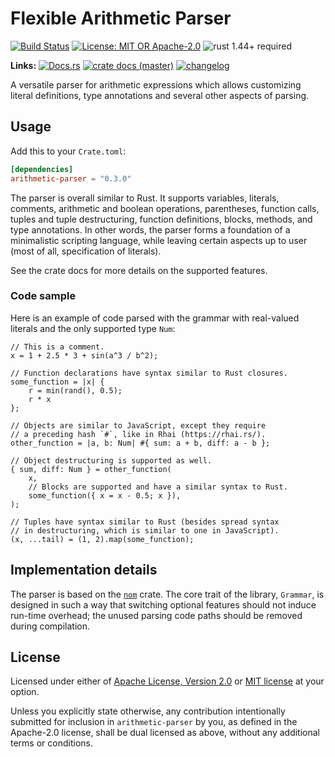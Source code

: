 # Flexible Arithmetic Parser

[![Build Status](https://github.com/slowli/arithmetic-parser/workflows/Rust/badge.svg?branch=master)](https://github.com/slowli/arithmetic-parser/actions)
[![License: MIT OR Apache-2.0](https://img.shields.io/badge/License-MIT%2FApache--2.0-blue)](https://github.com/slowli/arithmetic-parser#license)
![rust 1.44+ required](https://img.shields.io/badge/rust-1.44+-blue.svg) 

**Links:** [![Docs.rs](https://docs.rs/arithmetic-parser/badge.svg)](https://docs.rs/arithmetic-parser/)
[![crate docs (master)](https://img.shields.io/badge/master-yellow.svg?label=docs)](https://slowli.github.io/arithmetic-parser/arithmetic_parser/) 
[![changelog](https://img.shields.io/badge/-changelog-orange)](CHANGELOG.md)

A versatile parser for arithmetic expressions which allows customizing literal definitions,
type annotations and several other aspects of parsing.

## Usage

Add this to your `Crate.toml`:

```toml
[dependencies]
arithmetic-parser = "0.3.0"
```

The parser is overall similar to Rust. It supports variables, literals, comments,
arithmetic and boolean operations, parentheses, function calls, tuples and tuple destructuring,
function definitions, blocks, methods, and type annotations.
In other words, the parser forms a foundation of a minimalistic scripting language,
while leaving certain aspects up to user (most of all, specification of literals).

See the crate docs for more details on the supported features.

### Code sample

Here is an example of code parsed with the grammar with real-valued literals
and the only supported type `Num`:

```text
// This is a comment.
x = 1 + 2.5 * 3 + sin(a^3 / b^2);

// Function declarations have syntax similar to Rust closures.
some_function = |x| {
    r = min(rand(), 0.5);
    r * x
};

// Objects are similar to JavaScript, except they require
// a preceding hash `#`, like in Rhai (https://rhai.rs/).
other_function = |a, b: Num| #{ sum: a + b, diff: a - b };

// Object destructuring is supported as well.
{ sum, diff: Num } = other_function(
    x,
    // Blocks are supported and have a similar syntax to Rust.
    some_function({ x = x - 0.5; x }),
);

// Tuples have syntax similar to Rust (besides spread syntax
// in destructuring, which is similar to one in JavaScript).
(x, ...tail) = (1, 2).map(some_function);
```

## Implementation details

The parser is based on the [`nom`](https://docs.rs/nom/) crate. The core trait of the library,
`Grammar`, is designed in such a way that switching optional features
should not induce run-time overhead; the unused parsing code paths should be removed during
compilation.

## License

Licensed under either of [Apache License, Version 2.0](LICENSE-APACHE)
or [MIT license](LICENSE-MIT) at your option.

Unless you explicitly state otherwise, any contribution intentionally submitted
for inclusion in `arithmetic-parser` by you, as defined in the Apache-2.0 license,
shall be dual licensed as above, without any additional terms or conditions.
